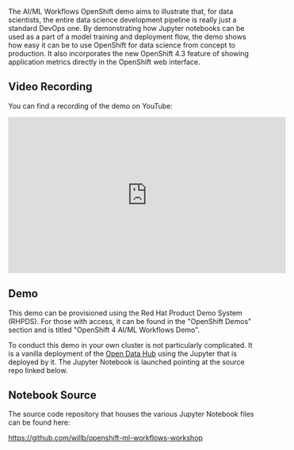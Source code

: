 The AI/ML Workflows OpenShift demo aims to illustrate that, for data
scientists, the entire data science development pipeline is really just a
standard DevOps one. By demonstrating how Jupyter notebooks can be used as a
part of a model training and deployment flow, the demo shows how easy it can
be to use OpenShift for data science from concept to production. It also
incorporates the new OpenShift 4.3 feature of showing application metrics
directly in the OpenShift web interface.

## Video Recording
You can find a recording of the demo on YouTube:

<iframe width="560" height="315" src="https://www.youtube.com/embed/1REuOX6egnQ" frameborder="0" allow="accelerometer; autoplay; encrypted-media; gyroscope; picture-in-picture" allowfullscreen></iframe>

## Demo
This demo can be provisioned using the Red Hat Product Demo System (RHPDS).
For those with access, it can be found in the "OpenShift Demos" section and
is titled "OpenShift 4 AI/ML Workflows Demo".

To conduct this demo in your own cluster is not particularly complicated. It
is a vanilla deployment of the [Open Data Hub](https://opendatahub.io/) using
the Jupyter that is deployed by it. The Jupyter Notebook is launched pointing
at the source repo linked below.

## Notebook Source
The source code repository that houses the various Jupyter Notebook files can
be found here:

<https://github.com/willb/openshift-ml-workflows-workshop>
